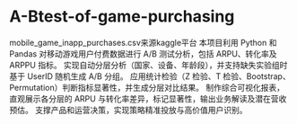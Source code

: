 # A-Btest-of-game-purchasing
mobile_game_inapp_purchases.csv来源kaggle平台
本项目利用 Python 和 Pandas 对移动游戏用户付费数据进行 A/B 测试分析，包括 ARPU、转化率及 ARPPU 指标。
实现自动分层分析（国家、设备、年龄段），并支持缺失实验组时基于 UserID 随机生成 A/B 分组。
应用统计检验（Z 检验、T 检验、Bootstrap、Permutation）判断指标显著性，并生成分层对比结果。
制作综合可视化报表，直观展示各分层的 ARPU 与转化率差异，标记显著性，输出业务解读及潜在营收预估。
支撑产品和运营决策，实现策略精准投放与高价值用户识别。
